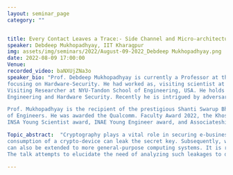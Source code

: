 ```yaml
---
layout: seminar_page
category: ""


title: Every Contact Leaves a Trace:- Side Channel and Micro-architectural Attacks on Modern Cryptosystems
speaker: Debdeep Mukhopadhyay, IIT Kharagpur
img: assets/img/seminars/2022/August-09-2022_Debdeep Mukhopadhyay.png
date: 2022-08-09 17:00:00 
Venue: 
recorded_video: baNXUjZNa3o
speaker_bio: "Prof. Debdeep Mukhopadhyay is currently a Professor at the Department of CSE, IIT Kharagpur. At IIT Kharagpur he initiated Secured Embedded Architecture Laboratory (SEAL),
focusing on Hardware-Security. He had worked as, visiting scientist at NTU-Singapore, visiting Associate Professor of NYU-Shanghai, Assistant Professor at IIT Madras, and
Visiting Researcher at NYU-Tandon School of Engineering, USA. He holds a Ph.D, M.S., and a B.Tech from IIT Kharagpur. His research interests are on the topics of Cryptographic
Engineering and Hardware Security. Recently he is intrigued by adversarial attacks on machine learning and encrypted computations.

Prof. Mukhopadhyay is the recipient of the prestigious Shanti Swarup Bhatnagar Award 2021 for Science and Technology and is a Fellow of the Indian National Academy
of Engineers. He was awarded the Qualcomm. Faculty Award 2022, the Khosla National Award from IIT Roorkee 2021, DST Swarnajayanti Fellowship 2015-16,
INSA Young Scientist award, INAE Young Engineer award, and Associateship for the Indian Academy of Sciences. "

Topic_abstract:  "Cryptography plays a vital role in securing e-business and e-commerce transactions. However, in spite of their mathematical robustness when these algorithms are implemented they may leak sensitive information via unintended side-channels. The focus of this talk is to provide an overview of these side-channels which exist when the ciphers are executed on various platforms: from embedded systems to more general-purpose computing systems. More precisely, we start with introducing popular side-channels wherein the power
consumption of a crypto-device can leak the secret key. Subsequently, we illustrate how faults can be exploited. In the later part of the talk, we illustrate how side-channels
can also be extended to more general-purpose computing systems. It is rather ironic that advancements in micro-architectures often are responsible for these weaknesses.
The talk attempts to elucidate the need of analyzing such leakages to develop a holistic understanding of secured systems and translate the theory to practice."

---
```


